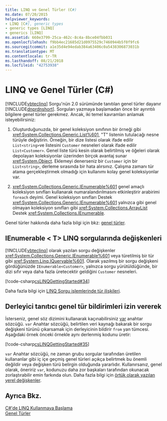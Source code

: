 ```yaml
---
title: LINQ ve Genel Türler (C#)
ms.date: 07/20/2015
helpviewer_keywords:
- LINQ [C#], generic types
- generic types [LINQ]
- generics [LINQ]
ms.assetid: 660e3799-25ca-462c-8c4a-8bce04fbb031
ms.openlocfilehash: f9bb4ec21685d21d0975529c7460944b5f0f9fc6
ms.sourcegitcommit: a1e35d4e94edab384a63406c0a5438306873031b
ms.translationtype: MT
ms.contentlocale: tr-TR
ms.lasthandoff: 08/21/2018
ms.locfileid: "42753938"
---
```

# <a name="linq-and-generic-types-c"></a>LINQ ve Genel Türler (C#)
[!INCLUDE[vbteclinq](~/includes/vbteclinq-md.md)] Sorgu'nün 2.0 sürümünde tanıtılan genel türler dayanır [!INCLUDE[dnprdnshort](~/includes/dnprdnshort-md.md)]. Sorguları yazmaya başlamadan önce bir ayrıntılı bilgilere genel türler gerekmez. Ancak, iki temel kavramları anlamak isteyebilirsiniz:  
  
1.  Oluşturduğunuzda, bir genel koleksiyon sınıfının bir örneği gibi <xref:System.Collections.Generic.List%601>, "T" listenin tutulacağı nesne türüyle değiştirin. Örneğin, bir dize listesi olarak ifade edilir `List<string>`ve listesini `Customer` nesneleri olarak ifade edilir `List<Customer>`. Genel liste türü kesin olarak belirtilmiş ve öğeleri olarak depolayan koleksiyonlar üzerinden birçok avantaj sunar <xref:System.Object>. Eklemeyi denerseniz bir `Customer` için bir `List<string>`, derleme sırasında bir hata alırsınız. Çalışma zamanı tür atama gerçekleştirmek olmadığı için kullanımı kolay genel koleksiyonlar var.  
  
2.  <xref:System.Collections.Generic.IEnumerable%601> genel amaçlı koleksiyon sınıfları kullanarak numaralandırılmasını etkinleştirir arabirimi `foreach` deyimi. Genel koleksiyon sınıfları Destek <xref:System.Collections.Generic.IEnumerable%601> yalnızca gibi genel olmayan koleksiyon sınıfları gibi <xref:System.Collections.ArrayList> Destek <xref:System.Collections.IEnumerable>.  
  
 Genel türler hakkında daha fazla bilgi için bkz: [genel türler](../../../../csharp/programming-guide/generics/index.md).  
  
## <a name="ienumerablet-variables-in-linq-queries"></a>IEnumerable < T\> LINQ sorgularında değişkenleri  
 [!INCLUDE[vbteclinq](~/includes/vbteclinq-md.md)] olarak yazılan sorgu değişkenler <xref:System.Collections.Generic.IEnumerable%601> veya türetilmiş bir tür gibi <xref:System.Linq.IQueryable%601>. Olarak yazılmış bir sorgu değişkeni gördüğünüzde `IEnumerable<Customer>`, yalnızca sorgu yürütüldüğünde, bir dizi sıfır veya daha fazla üretecektir geldiğini `Customer` nesneleri.  
  
 [!code-csharp[csLINQGettingStarted#34](../../../../csharp/programming-guide/concepts/linq/codesnippet/CSharp/linq-and-generic-types_1.cs)]  
  
 Daha fazla bilgi için [LINQ Sorgu işlemlerinde tür ilişkileri](../../../../csharp/programming-guide/concepts/linq/type-relationships-in-linq-query-operations.md).  
  
## <a name="letting-the-compiler-handle-generic-type-declarations"></a>Derleyici tanıtıcı genel tür bildirimleri izin vererek  
 İsterseniz, genel söz dizimini kullanarak kaçınabilirsiniz [var](../../../../csharp/language-reference/keywords/var.md) anahtar sözcüğü. `var` Anahtar sözcüğü, belirtilen veri kaynağı bakarak bir sorgu değişkeni türünü çıkarsamak için derleyicinin bildirir `from` yan tümcesi. Aşağıdaki örnek önceki örnekle aynı derlenmiş kodunu üretir:  
  
 [!code-csharp[csLINQGettingStarted#35](../../../../csharp/programming-guide/concepts/linq/codesnippet/CSharp/linq-and-generic-types_2.cs)]  
  
 `var` Anahtar sözcüğü, ne zaman grubu sorgular tarafından üretilen kullananlar gibi iç içe geçmiş genel türleri açıkça belirtmek bu önemli değildir veya değişken türü belirgin olduğunda yararlıdır. Kullanırsanız, genel olarak, öneririz `var`, kodunuzu daha zor başkaları tarafından okunacak zorlaştırabilir emin farkında olun. Daha fazla bilgi için [örtük olarak yazılan yerel değişkenler](../../../../csharp/programming-guide/classes-and-structs/implicitly-typed-local-variables.md).  
  
## <a name="see-also"></a>Ayrıca Bkz.  
 [C#'de LINQ Kullanmaya Başlama](../../../../csharp/programming-guide/concepts/linq/getting-started-with-linq.md)  
 [Genel Türler](../../../../csharp/programming-guide/generics/index.md)

